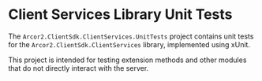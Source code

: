 # Client Services Library Unit Tests

The `Arcor2.ClientSdk.ClientServices.UnitTests` project contains unit tests for the `Arcor2.ClientSdk.ClientServices` library, implemented using xUnit.

This project is intended for testing extension methods and other modules that do not directly interact with the server.
